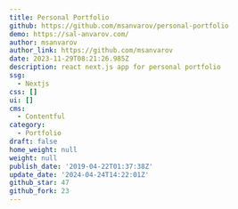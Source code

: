 ```yaml
---
title: Personal Portfolio
github: https://github.com/msanvarov/personal-portfolio
demo: https://sal-anvarov.com/
author: msanvarov
author_link: https://github.com/msanvarov
date: 2023-11-29T08:21:26.985Z
description: react next.js app for personal portfolio
ssg:
  - Nextjs
css: []
ui: []
cms:
  - Contentful
category:
  - Portfolio
draft: false
home_weight: null
weight: null
publish_date: '2019-04-22T01:37:38Z'
update_date: '2024-04-24T14:22:01Z'
github_star: 47
github_fork: 23
---
```

